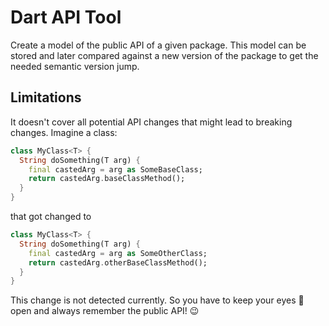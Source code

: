 # Dart API Tool

Create a model of the public API of a given package.
This model can be stored and later compared against a new version of the package to get the needed semantic version jump.

## Limitations
It doesn't cover all potential API changes that might lead to breaking changes.
Imagine a class:
```dart
class MyClass<T> {
  String doSomething(T arg) {
    final castedArg = arg as SomeBaseClass;
    return castedArg.baseClassMethod();
  }
}
```
that got changed to
```dart
class MyClass<T> {
  String doSomething(T arg) {
    final castedArg = arg as SomeOtherClass;
    return castedArg.otherBaseClassMethod();
  }
}
```
This change is not detected currently. 
So you have to keep your eyes 👀 open and always remember the public API! 😉